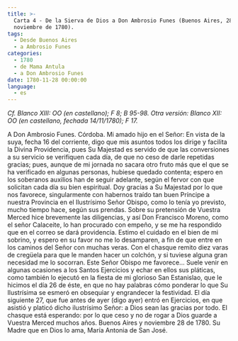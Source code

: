 ```yaml
---
title: >-
  Carta 4 - De la Sierva de Dios a Don Ambrosio Funes (Buenos Aires, 28 de
  noviembre de 1780).
tags:
  - Desde Buenos Aires
  - a Ambrosio Funes
categories:
  - 1780
  - de Mama Antula
  - a Don Ambrosio Funes
date: 1780-11-28 00:00:00
language:
  - es
---
```


_Cf. Blanco XIII: OO (en castellano); F 8; B 95-98. Otra versión: Blanco XII: OO (en castellano, fechada 14/11/1780); F 17._

A Don Ambrosio Funes. Córdoba.
Mi amado hijo en el Señor:
En vista de la suya, fecha 16 del corriente, digo que mis asuntos todos los dirige y facilita la Divina Providencia, pues Su Majestad es servido de que las conversiones a su servicio se verifiquen cada día, de que no ceso de darle repetidas gracias; pues, aunque de mi jornada no sacara otro fruto más que el que se ha verificado en algunas personas, hubiese quedado contenta; espero en los soberanos auxilios han de seguir adelante, según el fervor con que solicitan cada día su bien espiritual.
Doy gracias a Su Majestad por lo que nos favorece, singularmente con habernos traído tan buen Príncipe a nuestra Provincia en el Ilustrísimo Señor Obispo, como lo tenía yo previsto, mucho tiempo hace, según sus prendas.
Sobre su pretensión de Vuestra Merced hice brevemente las diligencias, y así Don Francisco Moreno, como el señor Calaceite, lo han procurado con empeño, y se me ha respondido que en el correo se dará providencia.
Estimo el cuidado en el bien de mi sobrino, y espero en su favor no me lo desamparen, a fin de que entre en los caminos del Señor con muchas veras.
Con el chasque remito diez varas de cregüela para que le manden hacer un colchón, y si tuviese alguna gran necesidad me lo socorran.
Este Señor Obispo me favorece... Suele venir en algunas ocasiones a los Santos Ejercicios y echar en ellos sus pláticas, como también lo ejecutó en la fiesta de mi glorioso San Estanislao, que le hicimos el día 26 de éste, en que no hay palabras cómo ponderar lo que Su Ilustrísima se esmeró en obsequiar y engrandecer la festividad.
El día siguiente 27, que fue antes de ayer (digo ayer) entró en Ejercicios, en que asistió y platicó dicho ilustrísimo Señor: a Dios sean las gracias por todo.
El chasque está esperando: por lo que ceso y no de rogar a Dios guarde a Vuestra Merced muchos años.
Buenos Aires y noviembre 28 de 1780. Su Madre que en Dios lo ama, María Antonia de San José.
